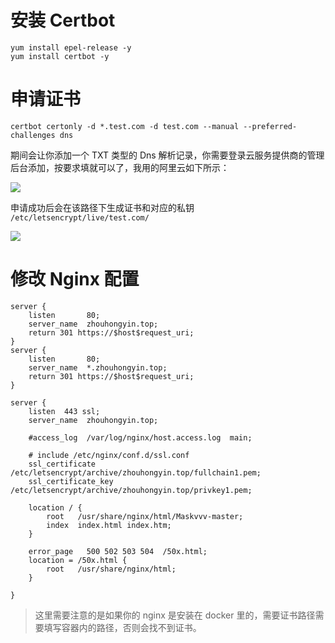 # 安装 Certbot

```shell
yum install epel-release -y
yum install certbot -y
```

# 申请证书

```shell
certbot certonly -d *.test.com -d test.com --manual --preferred-challenges dns
```

期间会让你添加一个 TXT 类型的 Dns 解析记录，你需要登录云服务提供商的管理后台添加，按要求填就可以了，我用的阿里云如下所示：

![](http://qiniu.zhouhongyin.top/2023/11/29/1701240007-image-20231129144007068.png)

申请成功后会在该路径下生成证书和对应的私钥  `/etc/letsencrypt/live/test.com/`

![](http://qiniu.zhouhongyin.top/2023/11/29/1701240176-image-20231129144256872.png)

# 修改 Nginx 配置

```nginx
server {
    listen       80;
    server_name  zhouhongyin.top;
    return 301 https://$host$request_uri;
}
server {
    listen       80;
    server_name  *.zhouhongyin.top;
    return 301 https://$host$request_uri;
}

server {
    listen  443 ssl;
    server_name  zhouhongyin.top;

    #access_log  /var/log/nginx/host.access.log  main;

    # include /etc/nginx/conf.d/ssl.conf
    ssl_certificate  /etc/letsencrypt/archive/zhouhongyin.top/fullchain1.pem;
    ssl_certificate_key  /etc/letsencrypt/archive/zhouhongyin.top/privkey1.pem;

    location / {
        root   /usr/share/nginx/html/Maskvvv-master;
        index  index.html index.htm;
    }

    error_page   500 502 503 504  /50x.html;
    location = /50x.html {
        root   /usr/share/nginx/html;
    }

}
```

> 这里需要注意的是如果你的 nginx 是安装在 docker 里的，需要证书路径需要填写容器内的路径，否则会找不到证书。

